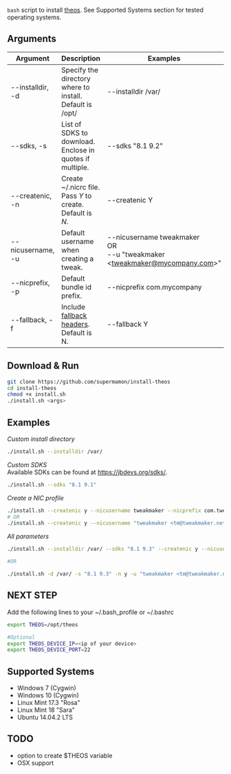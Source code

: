 ``bash`` script to install [theos](https://github.com/theos/theos). See Supported Systems section for tested operating systems.

## Arguments

|Argument        |Description  |Examples|
|----------------|-------------|--------|
|--installdir, -d|Specify the directory where to install. Default is /opt/|--installdir /var/|
|--sdks, -s      |List of SDKS to download. Enclose in quotes if multiple.|--sdks "8.1 9.2"|
|--createnic, -n |Create ~/.nicrc file. Pass *Y* to create. Default is *N*.|--createnic Y|
|--nicusername, -u|Default username when creating a tweak.|--nicusername tweakmaker <br />OR<br /> --u "tweakmaker &lt;tweakmaker@mycompany.com&gt;"|
|--nicprefix, -p|Default bundle id prefix.|--nicprefix com.mycompany|
|--fallback, -f|Include [fallback headers](https://github.com/supermamon/iOS-fallback-headers). Default is N.|--fallback Y|

## Download & Run

````bash
git clone https://github.com/supermamon/install-theos
cd install-theos
chmod +x install.sh
./install.sh <args>

````

## Examples

*Custom install directory*
````bash
./install.sh --installdir /var/
````

*Custom SDKS*  
Available SDKs can be found at https://jbdevs.org/sdks/.

````bash
./install.sh --sdks "8.1 9.1"
````

*Create a NIC profile*  

````bash
./install.sh --createnic y --nicusername tweakmaker --nicprefix com.tweakmaker
# OR
./install.sh --createnic y --nicusername "tweakmaker <tm@tweakmaker.net>" --nicprefix net.tweakmaker
````

*All parameters*
````bash
./install.sh --installdir /var/ --sdks "8.1 9.3" --createnic y --nicusername "tweakmaker <tm@tweakmaker.net>" --nicprefix net.tweakmaker --fallback Y

#OR

./install.sh -d /var/ -s "8.1 9.3" -n y -u "tweakmaker <tm@tweakmaker.net>" -p net.tweakmaker -f Y

````

## NEXT STEP

Add the following lines to your ~/.bash_profile or ~/.bashrc

````bash
export THEOS=/opt/theos

#Optional
export THEOS_DEVICE_IP=<ip of your device>
export THEOS_DEVICE_PORT=22
````

## Supported Systems
* Windows 7 (Cygwin)
* Windows 10 (Cygwin)
* Linux Mint 17.3 "Rosa"
* Linux Mint 18 "Sara"
* Ubuntu 14.04.2 LTS


## TODO

* option to create $THEOS variable
* OSX support
